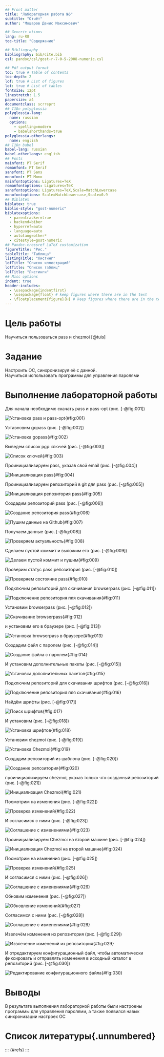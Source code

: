 ```yaml
---
## Front matter
title: "Лабораторная работа №6"
subtitle: "Отчёт"
author: "Мошаров Денис Максимович"

## Generic otions
lang: ru-RU
toc-title: "Содержание"

## Bibliography
bibliography: bib/cite.bib
csl: pandoc/csl/gost-r-7-0-5-2008-numeric.csl

## Pdf output format
toc: true # Table of contents
toc-depth: 2
lof: true # List of figures
lot: true # List of tables
fontsize: 12pt
linestretch: 1.5
papersize: a4
documentclass: scrreprt
## I18n polyglossia
polyglossia-lang:
  name: russian
  options:
	- spelling=modern
	- babelshorthands=true
polyglossia-otherlangs:
  name: english
## I18n babel
babel-lang: russian
babel-otherlangs: english
## Fonts
mainfont: PT Serif
romanfont: PT Serif
sansfont: PT Sans
monofont: PT Mono
mainfontoptions: Ligatures=TeX
romanfontoptions: Ligatures=TeX
sansfontoptions: Ligatures=TeX,Scale=MatchLowercase
monofontoptions: Scale=MatchLowercase,Scale=0.9
## Biblatex
biblatex: true
biblio-style: "gost-numeric"
biblatexoptions:
  - parentracker=true
  - backend=biber
  - hyperref=auto
  - language=auto
  - autolang=other*
  - citestyle=gost-numeric
## Pandoc-crossref LaTeX customization
figureTitle: "Рис."
tableTitle: "Таблица"
listingTitle: "Листинг"
lofTitle: "Список иллюстраций"
lotTitle: "Список таблиц"
lolTitle: "Листинги"
## Misc options
indent: true
header-includes:
  - \usepackage{indentfirst}
  - \usepackage{float} # keep figures where there are in the text
  - \floatplacement{figure}{H} # keep figures where there are in the text
---
```


# Цель работы

Научиться пользоваться pass и chezmoi [@tuis]

# Задание

Настроить ОС, синхронизируя её с данной.  
Научиться использовать программы для управления паролями 

# Выполнение лабораторной работы

Для начала необходимо скачать pass и pass-opt (рис. [-@fig:001])

![Установка pass и pass-opt](image/1.png){#fig:001}

Уставновим gopass (рис. [-@fig:002])

![Установка gopass](image/2.png){#fig:002}

Выведем список pgp ключей (рис. [-@fig:003])

![Список ключей](image/3.png){#fig:003}

Проинициализируем pass, указав свой email (рис. [-@fig:004])

![Инициализация pass](image/4.png){#fig:004}

Проинициализируем репозиторий в git для pass (рис. [-@fig:005])

![Инициализация репозитория pass](image/5.png){#fig:005}

Создадим репозиторий pass (рис. [-@fig:006])

![Создание репозитория pass](image/6.png){#fig:006}
 
![Пушим данные на Github](image/7.png){#fig:007}

Получаем данные (рис. [-@fig:008])
 
![Проверяем актуальность](image/8.png){#fig:008}

Сделаем пустой коммит и выложим его (рис. [-@fig:009])
 
![Делаем пустой коммит и пушим](image/9.png){#fig:009}

Проверим статус pass репозитория (рис. [-@fig:010])
 
![Проверяем состояние pass](image/10.png){#fig:010}

Подключим репозиторий для скачивания browserpass (рис. [-@fig:011])
 
![Подключение репозитория пля скачивания](image/11.png){#fig:011}

Установим browserpass (рис. [-@fig:012])
 
![Скачивание browserpass](image/12.png){#fig:012}

и установим его в браузере (рис. [-@fig:013])
 
![Установка browserpass в браузере](image/13.png){#fig:013}

Создадим файл с паролем (рис. [-@fig:014])
 
![Создание файла с паролем](image/14.png){#fig:014}

И установим дополнительные пакеты (рис. [-@fig:015])
 
![Установка дополнительных пакетов](image/15.png){#fig:015}

Подключим репозиторий для скачивания шрифтов (рис. [-@fig:016])
 
![Подключение репозитория пля скачивания](image/16.png){#fig:016}

Найдём шрифты (рис. [-@fig:017])
 
![Поиск шрифтов](image/17.png){#fig:017}

И установим (рис. [-@fig:018])
 
![Установка шрифтов](image/18.png){#fig:018}

Установим chezmoi (рис. [-@fig:019])
 
![Установка Chezmoi](image/19.png){#fig:019}

Создадим репозиторий из шаблона (рис. [-@fig:020])
 
![Создание репозитория](image/20.png){#fig:020}

проинициализируем chezmoi, указав только что созданный репозиторий (рис. [-@fig:021])
 
![Инициализация Chezmoi](image/21.png){#fig:021}

Посмотрим на изменения (рис. [-@fig:022])
 
![Проверка изменений](image/22.png){#fig:022}

И согласимся с ними (рис. [-@fig:023])
 
![Соглашение с изменениями](image/23.png){#fig:023}

Проинициализируем Chezmoi на второй машине (рис. [-@fig:024])
 
![Инициализация Chezmoi на второй машине](image/24.png){#fig:024}

Посмотрим на изменения (рис. [-@fig:025])
 
![Проверка изменений](image/25.png){#fig:025}

И согласимся с ними (рис. [-@fig:026])
 
![Соглашение с изменениями](image/26.png){#fig:026}

Обновим изменения (рис. [-@fig:027])
 
![Обновление изменений](image/27.png){#fig:027}

Согласимся с ними (рис. [-@fig:028])
 
![Соглашение с изменениями](image/28.png){#fig:028}

Извлечём изменения из репозитория (рис. [-@fig:029])
 
![Извлечение изменений из репозитория](image/29.png){#fig:029}

И отредактируем конфигурационный файл, чтобы автоматически фиксировать и отправлять изменения в исходный каталог в репозиторий (рис. [-@fig:030])
 
![Редактирование конфигурационного файла](image/30.png){#fig:030}

# Выводы

В результате выполнения лабораторной работы были настроены программы для управления паролями, а также появился навык синхронизации настроек ОС

# Список литературы{.unnumbered}

::: {#refs}
:::

